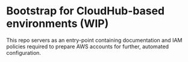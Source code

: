 # Bootstrap for CloudHub-based environments (WIP)

This repo servers as an entry-point containing documentation and IAM policies
required to prepare AWS accounts for further, automated configuration.
